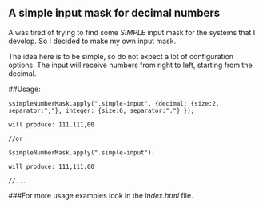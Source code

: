 ## A simple input mask for decimal numbers

  A was tired of trying to find some *SIMPLE* input mask for the systems that I develop.
  So I decided to make my own input mask.

  The idea here is to be simple, so do not expect a lot of configuration options.
  The input will receive numbers from right to left, starting from the decimal.

##Usage:

    $simpleNumberMask.apply(".simple-input", {decimal: {size:2, separator:","}, integer: {size:6, separator:"."} });

    will produce: 111.111,00

    //or

    $simpleNumberMask.apply(".simple-input");

    will produce: 111,111.00

    //...

###For more usage examples look in the *index.html* file.
